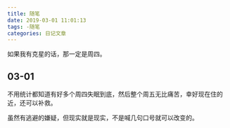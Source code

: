```yaml
---
title: 随笔
date: 2019-03-01 11:01:13
tags: -随笔
categories: 日记文章
---
```


如果我有克星的话，那一定是周四。

<!-- more -->

## 03-01

不用统计都知道有好多个周四失眠到底，然后整个周五无比痛苦，幸好现在住的近，还可以补救。

虽然有逃避的嫌疑，但现实就是现实，不是喊几句口号就可以改变的。